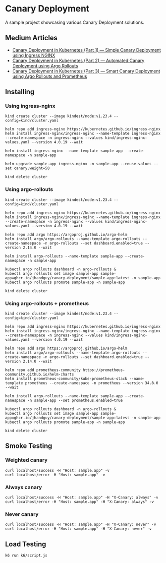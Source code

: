 # Canary Deployment

A sample project showcasing various Canary Deployment solutions.

## Medium Articles

- [Canary Deployment in Kubernetes (Part 1) — Simple Canary Deployment using Ingress NGINX](https://medium.com/@jhandguy/canary-deployment-in-kubernetes-part-1-simple-canary-deployment-using-ingress-nginx-f8f5da2b0f38)
- [Canary Deployment in Kubernetes (Part 2) — Automated Canary Deployment using Argo Rollouts](https://medium.com/@jhandguy/canary-deployment-in-kubernetes-part-2-automated-canary-deployment-using-argo-rollouts-8a3550d5a434)
- [Canary Deployment in Kubernetes (Part 3) — Smart Canary Deployment using Argo Rollouts and Prometheus](https://medium.com/@jhandguy/canary-deployment-in-kubernetes-part-3-smart-canary-deployment-using-argo-rollouts-and-47992d72222c)

## Installing

### Using ingress-nginx

```shell
kind create cluster --image kindest/node:v1.23.4 --config=kind/cluster.yaml

helm repo add ingress-nginx https://kubernetes.github.io/ingress-nginx
helm install ingress-nginx/ingress-nginx --name-template ingress-nginx --create-namespace -n ingress-nginx --values kind/ingress-nginx-values.yaml --version 4.0.19 --wait

helm install ingress-nginx --name-template sample-app --create-namespace -n sample-app

helm upgrade sample-app ingress-nginx -n sample-app --reuse-values --set canary.weight=50

kind delete cluster
```

### Using argo-rollouts

```shell
kind create cluster --image kindest/node:v1.23.4 --config=kind/cluster.yaml

helm repo add ingress-nginx https://kubernetes.github.io/ingress-nginx
helm install ingress-nginx/ingress-nginx --name-template ingress-nginx --create-namespace -n ingress-nginx --values kind/ingress-nginx-values.yaml --version 4.0.19 --wait

helm repo add argo https://argoproj.github.io/argo-helm
helm install argo/argo-rollouts --name-template argo-rollouts --create-namespace -n argo-rollouts --set dashboard.enabled=true --version 2.14.0 --wait

helm install argo-rollouts --name-template sample-app --create-namespace -n sample-app

kubectl argo rollouts dashboard -n argo-rollouts &
kubectl argo rollouts set image sample-app sample-app=ghcr.io/jhandguy/canary-deployment/sample-app:latest -n sample-app
kubectl argo rollouts promote sample-app -n sample-app

kind delete cluster
```

### Using argo-rollouts + prometheus

```shell
kind create cluster --image kindest/node:v1.23.4 --config=kind/cluster.yaml

helm repo add ingress-nginx https://kubernetes.github.io/ingress-nginx
helm install ingress-nginx/ingress-nginx --name-template ingress-nginx --create-namespace -n ingress-nginx --values kind/ingress-nginx-values.yaml --version 4.0.19 --wait

helm repo add argo https://argoproj.github.io/argo-helm
helm install argo/argo-rollouts --name-template argo-rollouts --create-namespace -n argo-rollouts --set dashboard.enabled=true --version 2.14.0 --wait

helm repo add prometheus-community https://prometheus-community.github.io/helm-charts
helm install prometheus-community/kube-prometheus-stack --name-template prometheus --create-namespace -n prometheus --version 34.8.0 --wait

helm install argo-rollouts --name-template sample-app --create-namespace -n sample-app --set prometheus.enabled=true

kubectl argo rollouts dashboard -n argo-rollouts &
kubectl argo rollouts set image sample-app sample-app=ghcr.io/jhandguy/canary-deployment/sample-app:latest -n sample-app
kubectl argo rollouts promote sample-app -n sample-app

kind delete cluster
```

## Smoke Testing

### Weighted canary

```shell
curl localhost/success -H "Host: sample.app" -v
curl localhost/error -H "Host: sample.app" -v
```

### Always canary

```shell
curl localhost/success -H "Host: sample.app" -H "X-Canary: always" -v
curl localhost/error -H "Host: sample.app" -H "X-Canary: always" -v
```

### Never canary

```shell
curl localhost/success -H "Host: sample.app" -H "X-Canary: never" -v
curl localhost/error -H "Host: sample.app" -H "X-Canary: never" -v
```

## Load Testing

```shell
k6 run k6/script.js
```
